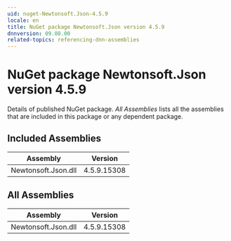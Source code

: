 ```yaml
---
uid: nuget-Newtonsoft.Json-4.5.9
locale: en
title: NuGet package Newtonsoft.Json version 4.5.9
dnnversion: 09.08.00
related-topics: referencing-dnn-assemblies
---
```


# NuGet package Newtonsoft.Json version 4.5.9
Details of published NuGet package.
*All Assemblies* lists all the assemblies that are included in this package or any dependent package.

## Included Assemblies

|Assembly|Version|
|---|---|
|Newtonsoft.Json.dll|4.5.9.15308|

## All Assemblies

|Assembly|Version|
|---|---|
|Newtonsoft.Json.dll|4.5.9.15308|

